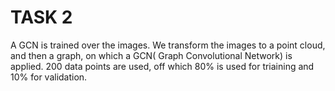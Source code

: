 # TASK 2

A GCN is trained over the images. We transform the images to a point cloud, and then a graph, on which a GCN( Graph Convolutional Network) is applied.
200 data points are used, off which 80% is used for triaining and 10% for validation.
